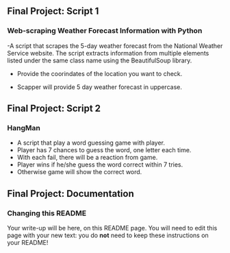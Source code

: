 ## Final Project: Script 1
### Web-scraping Weather Forecast Information with Python
-A script that scrapes the 5-day weather forecast from the National Weather Service website. The script extracts information from multiple elements listed under the same class name using the BeautifulSoup library. 

- Provide the coorindates of the location you want to check.

- Scapper will provide 5 day weather forecast in uppercase.
## Final Project: Script 2
### HangMan
- A script that play a word guessing game with player.
- Player has 7 chances to guess the word, one letter each time.
- With each fail, there will be a reaction from game.
- Player wins if he/she guess the word correct within 7 tries.
- Otherwise game will show the correct word.

## Final Project: Documentation
### Changing this README
Your write-up will be here, on this README page. You will need to edit this page with your new text: you do **not** need to keep these instructions on your README! 
